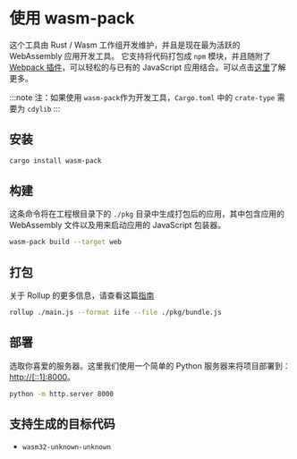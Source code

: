 # 使用 wasm-pack

这个工具由 Rust / Wasm 工作组开发维护，并且是现在最为活跃的 WebAssembly 应用开发工具。 它支持将代码打包成 `npm` 模块，并且随附了 [Webpack 插件](https://github.com/wasm-tool/wasm-pack-plugin)，可以轻松的与已有的 JavaScript 应用结合。可以点击[这里](https://rustwasm.github.io/docs/wasm-pack/introduction.html)了解更多。

:::note
注：如果使用 `wasm-pack`作为开发工具，`Cargo.toml` 中的 `crate-type` 需要为 `cdylib` 
:::

## 安装

```bash
cargo install wasm-pack
```

## 构建

这条命令将在工程根目录下的 `./pkg` 目录中生成打包后的应用，其中包含应用的 WebAssembly 文件以及用来启动应用的 JavaScript 包装器。

```bash
wasm-pack build --target web
```

## 打包

关于 Rollup 的更多信息，请查看这篇[指南](https://rollupjs.org/guide/en/#quick-start)

```bash
rollup ./main.js --format iife --file ./pkg/bundle.js
```

## 部署

选取你喜爱的服务器。这里我们使用一个简单的 Python 服务器来将项目部署到：[http://[::1]:8000](http://%5B::1%5D:8000)。

```bash
python -m http.server 8000
```

## 支持生成的目标代码

- `wasm32-unknown-unknown`

